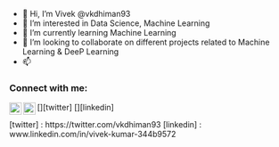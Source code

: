 - 👋 Hi, I’m Vivek @vkdhiman93
- 👀 I’m interested in Data Science, Machine Learning
- 🌱 I’m currently learning Machine Learning
- 💞️ I’m looking to collaborate on different projects related to Machine Learning & DeeP Learning
- 📫
### Connect with me:
[<img align="left" alt="vkdhiman93 | Twitter" width="22px" src="https://cdn.jsdelivr.net/npm/simple-icons@v3/icons/twitter.svg" />][twitter]
[<img align="left" alt="vkdhiman93 | LinkedIn" width="22px" src="https://cdn.jsdelivr.net/npm/simple-icons@v3/icons/linkedin.svg" />][linkedin]


</details>
[twitter] : https://twitter.com/vkdhiman93
[linkedin] : www.linkedin.com/in/vivek-kumar-344b9572

